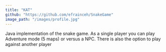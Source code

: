 ```yaml
---
title: "KAT"
github: "https://github.com/efrainceh/SnakeGame"
image_path: "/images/profile.jpg"
---
```


Java implementation of the snake game. As a single player you can play Adventure mode (5 maps) or versus a NPC. There is also the option to play against another player

